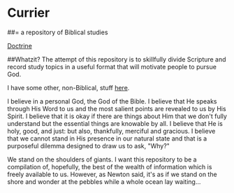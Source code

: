 # Currier 
##= a repository of Biblical studies

[Doctrine](./doctrine)

##Whatzit?
The attempt of this repository is to skillfully divide Scripture and record study topics in a useful format that will motivate people to pursue God.

I have some other, non-Biblical, stuff [here](https://fingerskier.github.io/ajar/).

I believe in a personal God, the God of the Bible. I believe that He speaks through His Word to us and the most salient points are revealed to us by His Spirit. I believe that it is okay if there are things about Him that we don't fully understand but the essential things are knowable by all. I believe that He is holy, good, and just: but also, thankfully, merciful and gracious. I believe that we cannot stand in His presence in our natural state and that is a purposeful dilemma designed to draw us to ask, "Why?"

We stand on the shoulders of giants. I want this repository to be a compilation of, hopefully, the best of the wealth of information which is freely available to us. However, as Newton said, it's as if we stand on the shore and wonder at the pebbles while a whole ocean lay waiting...
